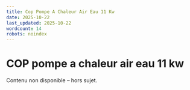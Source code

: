 ```yaml
---
title: Cop Pompe A Chaleur Air Eau 11 Kw
date: 2025-10-22
last_updated: 2025-10-22
wordcount: 14
robots: noindex
---
```


# COP pompe a chaleur air eau 11 kw

Contenu non disponible – hors sujet.